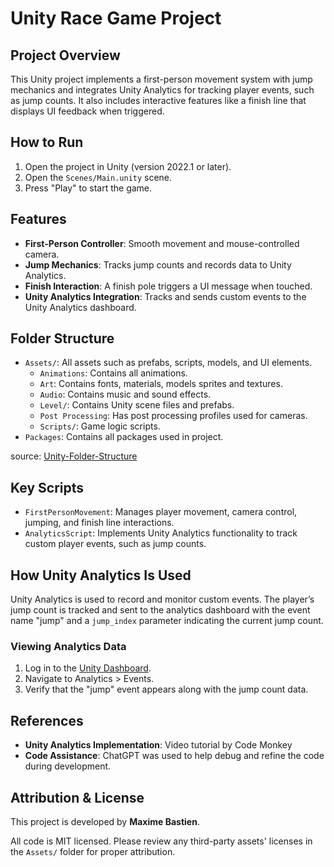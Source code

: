 # Unity Race Game Project
## Project Overview
This Unity project implements a first-person movement system with jump mechanics and integrates Unity Analytics for tracking player events, such as jump counts. It also includes interactive features like a finish line that displays UI feedback when triggered.

## How to Run
1. Open the project in Unity (version 2022.1 or later).
2. Open the `Scenes/Main.unity` scene.
3. Press "Play" to start the game.

## Features
- **First-Person Controller**: Smooth movement and mouse-controlled camera.
- **Jump Mechanics**: Tracks jump counts and records data to Unity Analytics.
- **Finish Interaction**: A finish pole triggers a UI message when touched.
- **Unity Analytics Integration**: Tracks and sends custom events to the Unity Analytics dashboard.


## Folder Structure
- `Assets/`: All assets such as prefabs, scripts, models, and UI elements.
  - `Animations`: Contains all animations.
  - `Art`: Contains fonts, materials, models sprites and textures.
  - `Audio`: Contains music and sound effects.
  - `Level/`: Contains Unity scene files and prefabs.
  - `Post Processing`: Has post processing profiles used for cameras.
  - `Scripts/`: Game logic scripts.
- `Packages`: Contains all packages used in project.

source: [Unity-Folder-Structure](https://unity.com/how-to/organizing-your-project)

## Key Scripts
- `FirstPersonMovement`: Manages player movement, camera control, jumping, and finish line interactions.
- `AnalyticsScript`: Implements Unity Analytics functionality to track custom player events, such as jump counts.

## How Unity Analytics Is Used
Unity Analytics is used to record and monitor custom events. The player’s jump count is tracked and sent to the analytics dashboard with the event name "jump" and a `jump_index` parameter indicating the current jump count.

### Viewing Analytics Data
1. Log in to the [Unity Dashboard](https://cloud.unity.com/home/organizations/1374483532186/projects/f280becc-6a37-4842-b207-9507da68ee32/environments/b37097e3-0e87-4859-b56e-391c917411c5/analytics/v2/dashboards/game-performance).
2. Navigate to Analytics > Events.
3. Verify that the "jump" event appears along with the jump count data.

## References
- **Unity Analytics Implementation**: Video tutorial by Code Monkey
- **Code Assistance**: ChatGPT was used to help debug and refine the code during development.

## Attribution & License
This project is developed by **Maxime Bastien**.

All code is MIT licensed. Please review any third-party assets' licenses in the `Assets/` folder for
proper attribution.